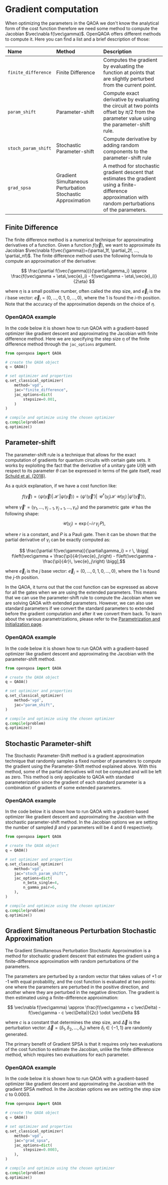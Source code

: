 # Gradient computation

When optimizing the parameters in the QAOA we don't know the analytical form of the cost function therefore we need some method to compute the Jacobian $\vec\nabla f(\vec\gamma)$. OpenQAOA offers different methods to compute it. Here you can find a list and a brief description of those:

| Name | Method | Description |
| :--- | :----- | :---------- |
| `finite_difference` | Finite Difference  | Computes the gradient by evaluating the function at points that are slightly perturbed from the current point. |
| `param_shift` | Parameter-shift | Compute exact derivative by evaluating the circuit at two points offset by $\pi/2$ from the parameter value using the parameter-shift rule.|
| `stoch_param_shift` | Stochastic Parameter-shift | Compute derivative by adding random components to the parameter-shift rule |
| `grad_spsa` | Gradient Simultaneous Perturbation Stochastic Approximation | A method for stochastic gradient descent that estimates the gradient using a finite-difference approximation with random perturbations of the parameters. |



## Finite Difference

The finite difference method is a numerical technique for approximating derivatives of a function. Given a function $f(\vec{\gamma})$, we want to approximate its Jacobian $\vec\nabla f(\vec{\gamma})=(\partial_1f, \partial_2f, ..., \partial_nf)$. The finite difference method uses the following formula to compute an approximation of the derivative:

$$ \frac{\partial f(\vec{\gamma})}{\partial\gamma_i} \approx \frac{f(\vec\gamma + \eta\,\vec{e}_i) - f(\vec\gamma - \eta\,\vec{e}_i)}{2\eta} $$

where $\eta$ is a small positive number, often called the step size, and $\vec{e}_i$ is the $i$ base vector: $\vec{e}_i = (0,...,0,1,0,...,0)$, where the $1$ is found the $i\text{-th}$ position. Note that the accuracy of the approximation depends on the choice of $\eta$.

### OpenQAOA example
In the code below it is shown how to run QAOA with a gradient-based optimizer like gradient descent and approximating the Jacobian with finite difference method. Here we are specifying the step size $\eta$ of the finite difference method through the `jac_options` argument.

```Python hl_lines="6 7 8 9 10 11 12 13"
from openqaoa import QAOA 

# create the QAOA object
q = QAOA()

# set optimizer and properties
q.set_classical_optimizer(
    method='vgd', 
    jac="finite_difference", 
    jac_options=dict(
        stepsize=0.001,
    )
)

# compile and optimize using the chosen optimizer
q.compile(problem)
q.optimize()
```


## Parameter-shift
The parameter-shift rule is a technique that allows for the exact computation of gradients for quantum circuits with certain gate sets. It works by exploiting the fact that the derivative of a unitary gate $U(\theta)$ with respect to its parameter $\theta$ can be expressed in terms of the gate itself, read [Schuld et al. (2018)](https://doi.org/10.1103/PhysRevA.99.032331). 

As a quick explanation, if we have a cost function like:

$$ f(\vec\gamma) 
= \langle\psi(\vec\gamma)|\,\mathcal{H}\,|\psi(\vec\gamma)\rangle 
= \langle\psi'(\vec\gamma')|\,\,\mathcal{U}^\dagger(\gamma_j)\mathcal{H}\,\mathcal{U}(\gamma_j)\,|\psi'(\vec\gamma')\rangle,$$

where $\vec\gamma'=(\gamma_1, ..., \gamma_{j-1}, \gamma_{j+1}, ..., \gamma_n)$ and the parametric gate $\mathcal{U}$ has the following shape:

$$ \mathcal{U}(\gamma_j) = \exp{(-i\,r\,\gamma_j\, P)}, $$

where $r$ is a constant, and $P$ is a Pauli gate. Then it can be shown that the partial derivative of $\gamma_i$ can be exactly computed as:

$$ \frac{\partial f(\vec\gamma)}{\partial\gamma_i} 
= r \, \bigg[ f\left(\vec\gamma + \frac{\pi}{4r}\vec{e}_j\right) - f\left(\vec\gamma - \frac{\pi}{4r}\, \vec{e}_j\right) \bigg],$$

where $\vec{e}_j$ is the $j$ base vector: $\vec{e}_j = (0,...,0,1,0,...,0)$, where the $1$ is found the $j\text{-th}$ position. 

In the QAOA, it turns out that the cost function can be expressed as above for all the gates when we are using the extended parameters. This means that we can use the parameter-shift rule to compute the Jacobian when we are solving QAOA with extended parameters. However, we can also use standard parameters if we convert the standard parameters to extended before the gradient computation and after it we convert them back. To learn about the various parametrizations, please refer to the [Parametrization and Initialization page](../../parametrization/parametrization.md).

### OpenQAOA example
In the code below it is shown how to run QAOA with a gradient-based optimizer like gradient descent and approximating the Jacobian with the parameter-shift method.

```Python hl_lines="6 7 8 9 10"
from openqaoa import QAOA 

# create the QAOA object
q = QAOA()

# set optimizer and properties
q.set_classical_optimizer(
    method='vgd', 
    jac="param_shift",
)

# compile and optimize using the chosen optimizer
q.compile(problem)
q.optimize()
```

## Stochastic Parameter-shift

The Stochastic Parameter-Shift method is a gradient approximation technique that randomly samples a fixed number of parameters to compute the gradient using the Parameter-Shift method explained above. With this method, some of the partial derivatives will not be computed and will be left as zero. This method is only applicable to QAOA with standard parameterization since the gradient of each standard parameter is a combination of gradients of some extended parameters.

### OpenQAOA example
In the code below it is shown how to run QAOA with a gradient-based optimizer like gradient descent and approximating the Jacobian with the stochastic parameter-shift method. In the Jacobian options we are setting the number of sampled $\beta$ and $\gamma$ parameters will be $4$ and $6$ respectively. 

```Python hl_lines="6 7 8 9 10 11 12 13 14"
from openqaoa import QAOA 

# create the QAOA object
q = QAOA()

# set optimizer and properties
q.set_classical_optimizer(
    method='vgd', 
    jac="stoch_param_shift",
    jac_options=dict(
        n_beta_single=4,
        n_gamma_pair=6,
    ),
)

# compile and optimize using the chosen optimizer
q.compile(problem)
q.optimize()
```

## Gradient Simultaneous Perturbation Stochastic Approximation
The Gradient Simultaneous Perturbation Stochastic Approximation is a method for stochastic gradient descent that estimates the gradient using a finite-difference approximation with random perturbations of the parameters. 

The parameters are perturbed by a random vector that takes values of +1 or -1 with equal probability, and the cost function is evaluated at two points: one where the parameters are perturbed in the positive direction, and another where they are perturbed in the negative direction. The gradient is then estimated using a finite-difference approximation:

$$ \vec\nabla f(\vec\gamma) \approx \frac{f(\vec\gamma + c \vec\Delta) - f(\vec\gamma - c \vec\Delta)}{2c} \odot  \vec\Delta $$

where $c$ is a constant that determines the step size, and $\vec\Delta$ is the perturbation vector: $\vec\Delta = (\delta_1, \delta_2, ..., \delta_n)$ where $\delta_i \in \{-1, 1\}$ are randomly generated.

The primary benefit of Gradient SPSA is that it requires only two evaluations of the cost function to estimate the Jacobian, unlike the finite difference method, which requires two evaluations for each parameter.

### OpenQAOA example
In the code below it is shown how to run QAOA with a gradient-based optimizer like gradient descent and approximating the Jacobian with the gradient SPSA method. In the Jacobian options we are setting the step size $c$ to $0.0003$. 

```Python hl_lines="6 7 8 9 10 11 12 13"
from openqaoa import QAOA 

# create the QAOA object
q = QAOA()

# set optimizer and properties
q.set_classical_optimizer(
    method='vgd', 
    jac="grad_spsa",
    jac_options=dict(
        stepsize=0.0003,
    ),
)

# compile and optimize using the chosen optimizer
q.compile(problem)
q.optimize()
```


<style>
    td{ cursor:pointer }
</style>
<script>
    const rows = document.getElementsByTagName("tr");
    const sections = document.getElementsByTagName("h2");

    for (let i = 1; i < rows.length; i++) {
        rows[i].addEventListener("click", () => {
            const method = rows[i].getElementsByTagName("td")[1].textContent;

            console.log(method)

            for (let j = 0; j < sections.length; j++) {
                console.log(sections[j].textContent)
                if (sections[j].textContent.slice(0, -1) === method) {
                    const sectionId = sections[j].getAttribute("id");
                    window.location.href = `#${sectionId}`;
                    break;
                }
            }
        });
    }
</script>
